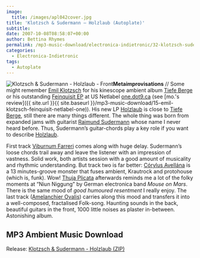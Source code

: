 ```yaml
---
image:
  title: /images/apl042cover.jpg
title: 'Klotzsch & Sudermann – Holzlaub (Autoplate)'
subtitle: 
date: 2007-10-08T08:58:07+00:00
author: Bettina Rhymes
permalink: /mp3-music-download/electronica-indietronic/32-klotzsch-sudermann-holzlaub-autoplate
categories:
  - Electronica-Indietronic
tags:
  - Autoplate
---
```

<img class="right" src="{{ site.url }}{{ site.baseurl }}" alt="Klotzsch & Sudermann - Holzlaub - Front" />**Metaimprovisations** // Some might remember [Emil Klotzsch](http://www.myspace.com/emilklotzsch "Emil Klotzsch @ myspace.com") for his kinescope ambient album [Tiefe Berge](http://autoplate.cc/releases.php?r=apl036 "Tiefe Berge @ Autoplate") or his outstanding [Feinquisit EP](http://one.dot9.ca/2/releases.php?id=032 "Feinquisit EP @ One Netlabel") at US Netlabel [one.dot9.ca](http://www.one.dot9.ca "One Website") (see [mo.'s review]({{ site.url }}{{ site.baseurl }}/mp3-music-download/15-emil-klotzsch-feinquisit-netlabel-one)). His new LP [Holzlaub](http://autoplate.cc/releases.php?r=apl042 "Holzlaub @ Autoplate") is close to [Tiefe Berge](http://autoplate.cc/releases.php?r=apl036 "Tiefe Berge @ Autoplate"), still there are many things different. The whole thing was born from expanded jams with guitarist [Raimund Sudermann](http://www.myspace.com/raimundsudermann "Raimund Sudermann @ myspace.com") whose name I never heard before. Thus, Sudermann’s guitar-chords play a key role if you want to describe [Holzlaub](http://autoplate.cc/releases.php?r=apl042 "Holzlaub @ Autoplate").<!--more-->

First track [Viburnum Farreri](ftp://ftp.scene.org/pub/music/groups/thinner/autoplate/%5Bapl042%5D-01-klotzsch_&_sudermann_-_viburnum_farreri.mp3 "Viburnum Farreri MP3") comes along with huge delay. Sudermann’s loose chords trail away and leave the listener with an impression of vastness. Solid work, both artists session with a good amount of musicality and rhythmic understanding. But track two is far better: [Córylus Avellána](ftp://ftp.scene.org/pub/music/groups/thinner/autoplate/%5Bapl042%5D-02-klotzsch_&_sudermann_-_corylus_avelana.mp3 "Córylus Avelána MP3") is a 13 minutes-groove monster that fuses ambient, Krautrock and protohouse (which is, funk). Wow! [Thuja Plicata](ftp://ftp.scene.org/pub/music/groups/thinner/autoplate/%5Bapl042%5D-04-klotzsch_&_sudermann_-_thuja_plicata.mp3 "Thuja Plicata MP3") afterwards reminds me a lot of the folky moments at “Niun Niggung” by German electronica band _Mouse on Mars_. There is the same mood of _good humoured resentment_ I really enjoy. The last track ([Amelanchier Ovalis](ftp://ftp.scene.org/pub/music/groups/thinner/autoplate/%5Bapl042%5D-05-klotzsch_&_sudermann_-_amelanchier_ovalis.mp3 "Amelánchier Ovális MP3")) carries along this mood and transfers it into a well-composed, fractalised Folk-song. Haunting sounds in the back, beautiful guitars in the front, 1000 little noises as plaster in-between. Astonishing album.

## MP3 Ambient Music Download

Release: [Klotzsch & Sudermann - Holzlaub (ZIP)](http://ftp.scene.org/pub/music/groups/thinner/autoplate/zip/%5bapl042%5d-klotzsch_&_sudermann_-_holzlaub.zip "Holzlaub @ Autoplate")